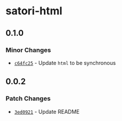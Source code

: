 # satori-html

## 0.1.0

### Minor Changes

- [`c64fc25`](https://github.com/natemoo-re/satori-html/commit/c64fc257c6c726d81a500e6735bd70fe8a4f2f9a) - Update `html` to be synchronous

## 0.0.2

### Patch Changes

- [`3ed0921`](https://github.com/natemoo-re/satori-html/commit/3ed0921f44d4088090eaa55501aa2fd273d1cd38) - Update README
